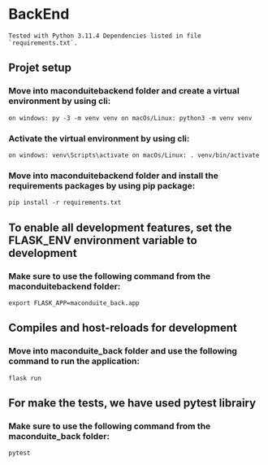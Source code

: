 # BackEnd

``
Tested with Python 3.11.4
Dependencies listed in file `requirements.txt`.
``

## Projet setup

### Move into maconduitebackend folder and create a virtual environment by using cli:
``
    on windows: py -3 -m venv venv
    on macOs/Linux: python3 -m venv venv
``
### Activate the virtual environment by using cli:
``
    on windows: venv\Scripts\activate
    on macOs/Linux: . venv/bin/activate
``
### Move into maconduitebackend folder and install the requirements packages by using pip package:
``
    pip install -r requirements.txt
``
## To enable all development features, set the FLASK_ENV environment variable to development
### Make sure to use the following command from the maconduitebackend folder:
``
    export FLASK_APP=maconduite_back.app
``
## Compiles and host-reloads for development
### Move into maconduite_back folder and use the following command to run the application:
``
    flask run
``
## For make the tests, we have used pytest librairy
### Make sure to use the following command from the maconduite_back folder:
``
    pytest
``
